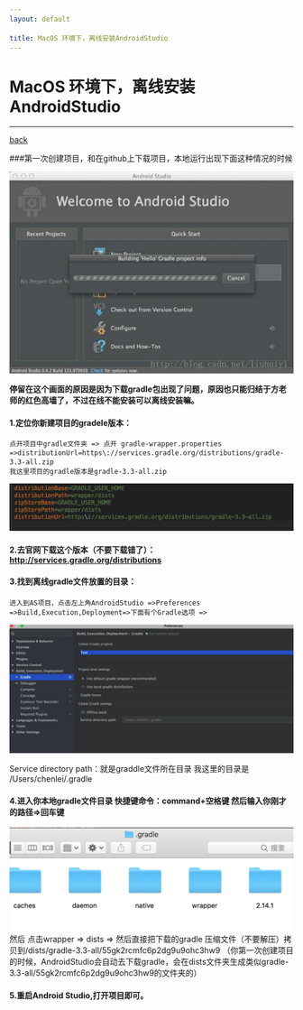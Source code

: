 ```yaml
---
layout: default

title: MacOS 环境下，离线安装AndroidStudio
---
```




# MacOS 环境下，离线安装AndroidStudio
----
[back](./)

###第一次创建项目，和在github上下载项目，本地运行出现下面这种情况的时候

![一直在下载gradle](../imgs/20170904_1.jpg)

**停留在这个画面的原因是因为下载gradle包出现了问题，原因也只能归结于方老师的红色高墙了，不过在线不能安装可以离线安装嘛。**


#### 1.定位你新建项目的gradele版本：
    点开项目中gradle文件夹 => 点开 gradle-wrapper.properties =>distributionUrl=https\://services.gradle.org/distributions/gradle-3.3-all.zip   
    我这里项目的gradle版本是gradle-3.3-all.zip
![一直在下载gradle](../imgs/20170904_2.png)

#### 2.去官网下载这个版本（不要下载错了）：http://services.gradle.org/distributions


#### 3.找到离线gradle文件放置的目录：
	进入到AS项目，点击左上角AndroidStudio =>Preferences =>Build,Execution,Deployment=>下面有个Gradle选项 =>
![一直在下载gradle](../imgs/20170904_3.png)
	
Service directory path：就是graddle文件所在目录
我这里的目录是 /Users/chenlei/.gradle

#### 4.进入你本地gradle文件目录  快捷键命令：command+空格键  然后输入你刚才的路径=>回车键
![一直在下载gradle](../imgs/20170904_4.png)
然后 点击wrapper => dists => 然后直接把下载的gradle 压缩文件（不要解压）拷贝到/dists/gradle-3.3-all/55gk2rcmfc6p2dg9u9ohc3hw9 （你第一次创建项目的时候，AndroidStudio会自动去下载gradle，会在dists文件夹生成类似gradle-3.3-all/55gk2rcmfc6p2dg9u9ohc3hw9的文件夹的）


#### 5.重启Android Studio,打开项目即可。



